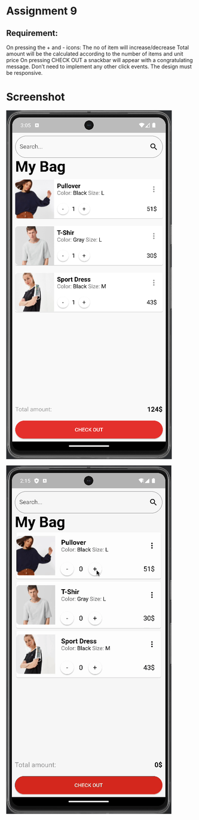 # Assignment 9
## Requirement:
On pressing the + and - icons:
The no of item will increase/decrease
Total amount will be the calculated according to the number of items and unit price
On pressing CHECK OUT a snackbar will appear with a congratulating message.
Don’t need to implement any other click events.
The design must be responsive.


# Screenshot
![mybagscressn.png](Screenshot%2Fmybagscressn.png)

![mybag.gif](Screenshot%2Fmybag.gif)